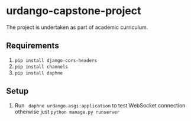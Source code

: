 # urdango-capstone-project
The project is undertaken as part of academic curriculum.

## Requirements

1. `pip install django-cors-headers`
2. `pip install channels`
3. `pip install daphne`  

## Setup
1. Run ` daphne urdango.asgi:application` to test WebSocket connection otherwise just `python manage.py runserver`
